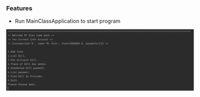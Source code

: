 ### Features

- Run MainClassApplication to start program

![](https://github.com/quannguyen1999/payment-service-company/blob/main/src/main/resources/image/screenProgram.png)